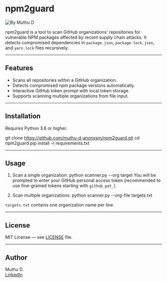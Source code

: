 # npm2guard

![By Muthu D](https://img.shields.io/badge/author-Muthu%20D-blue)

npm2guard is a tool to scan GitHub organizations' repositories for vulnerable NPM packages affected by recent supply chain attacks. It detects compromised dependencies in `package.json`, `package-lock.json`, and `yarn.lock` files recursively.

---

## Features

- Scans all repositories within a GitHub organization.
- Detects compromised npm package versions automatically.
- Interactive GitHub token prompt with local token storage.
- Supports scanning multiple organizations from file input.

---

## Installation

Requires Python 3.6 or higher.

git clone https://github.com/muthu-d-anonysm/npm2guard.git
cd npm2guard
pip install -r requirements.txt

---

## Usage

1. Scan a single organization: python scanner.py --org target
You will be prompted to enter your GitHub personal access token (recommended to use fine-grained tokens starting with `github_pat_`).

2. Scan multiple organizations:
python scanner.py --org-file targets.txt



`targets.txt` contains one organization name per line.

---

## License

MIT License — see [LICENSE](https://github.com/muthu-d-anonysm/npm2guard/LICENSE) file.

---

## Author

Muthu D.  
[LinkedIn](https://www.linkedin.com/in/anonysm)
